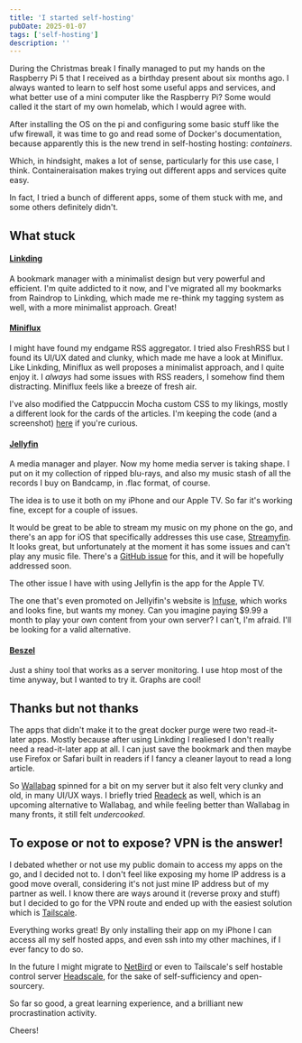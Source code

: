 ```yaml
---
title: 'I started self-hosting'
pubDate: 2025-01-07
tags: ['self-hosting']
description: ''
---
```


During the Christmas break I finally managed to put my hands on the Raspberry Pi 5 that I received as a birthday present about six months ago.
I always wanted to learn to self host some useful apps and services, and what better use of a mini computer like the Raspberry Pi?
Some would called it the start of my own homelab, which I would agree with.

After installing the OS on the pi and configuring some basic stuff like the ufw firewall, it was time to go and read some of Docker's documentation, because apparently this is the new trend in self-hosting hosting: _containers_.

Which, in hindsight, makes a lot of sense, particularly for this use case, I think. Containeraisation makes trying out different apps and services quite easy.

In fact, I tried a bunch of different apps, some of them stuck with me, and some others definitely didn't.

## What stuck

#### [Linkding](https://linkding.link/)

A bookmark manager with a minimalist design but very powerful and efficient. I'm quite addicted to it now, and I've migrated all my bookmarks from Raindrop to Linkding, which made me re-think my tagging system as well, with a more minimalist approach. Great!

#### [Miniflux](https://miniflux.app/)

I might have found my endgame RSS aggregator. I tried also FreshRSS but I found its UI/UX dated and clunky, which made me have a look at Miniflux. Like Linkding, Miniflux as well proposes a minimalist approach, and I quite enjoy it. I _always_ had some issues with RSS readers, I somehow find them distracting. Miniflux feels like a breeze of fresh air.

I've also modified the Catppuccin Mocha custom CSS to my likings, mostly a different look for the cards of the articles. I'm keeping the code (and a screenshot) [here](https://gist.github.com/mauromotion/ba4e9cf63fe82e3dcf73fdf89f2dc95c) if you're curious.

#### [Jellyfin](https://jellyfin.org/)

A media manager and player. Now my home media server is taking shape. I put on it my collection of ripped blu-rays, and also my music stash of all the records I buy on Bandcamp, in .flac format, of course.

The idea is to use it both on my iPhone and our Apple TV. So far it's working fine, except for a couple of issues.

It would be great to be able to stream my music on my phone on the go, and there's an app for iOS that specifically addresses this use case, [Streamyfin](https://github.com/streamyfin/streamyfin). It looks great, but unfortunately at the moment it has some issues and can't play any music file. There's a [GitHub issue](https://github.com/streamyfin/streamyfin/issues/310) for this, and it will be hopefully addressed soon.

The other issue I have with using Jellyfin is the app for the Apple TV.

The one that's even promoted on Jellyifin's website is [Infuse](https://firecore.com/infuse), which works and looks fine, but wants my money.
Can you imagine paying $9.99 a month to play your own content from your own server? I can't, I'm afraid. I'll be looking for a valid alternative.

#### [Beszel](https://beszel.dev/)

Just a shiny tool that works as a server monitoring. I use htop most of the time anyway, but I wanted to try it. Graphs are cool!

## Thanks but not thanks

The apps that didn't make it to the great docker purge were two read-it-later apps. Mostly because after using Linkding I realiesed I don't really need a read-it-later app at all. I can just save the bookmark and then maybe use Firefox or Safari built in readers if I fancy a cleaner layout to read a long article.

So [Wallabag](https://wallabag.org/) spinned for a bit on my server but it also felt very clunky and old, in many UI/UX ways. I briefly tried [Readeck](https://readeck.org/en/) as well, which is an upcoming alternative to Wallabag, and while feeling better than Wallabag in many fronts, it still felt _undercooked_.

## To expose or not to expose? VPN is the answer!

I debated whether or not use my public domain to access my apps on the go, and I decided not to. I don't feel like exposing my home IP address is a good move overall, considering it's not just mine IP address but of my partner as well. I know there are ways around it (reverse proxy and stuff) but I decided to go for the VPN route and ended up with the easiest solution which is [Tailscale](https://tailscale.com/).

Everything works great! By only installing their app on my iPhone I can access all my self hosted apps, and even ssh into my other machines, if I ever fancy to do so.

In the future I might migrate to [NetBird](https://netbird.io/) or even to Tailscale's self hostable control server [Headscale](https://headscale.net/stable/), for the sake of self-sufficiency and open-sourcery.

So far so good, a great learning experience, and a brilliant new procrastination activity.

Cheers!
